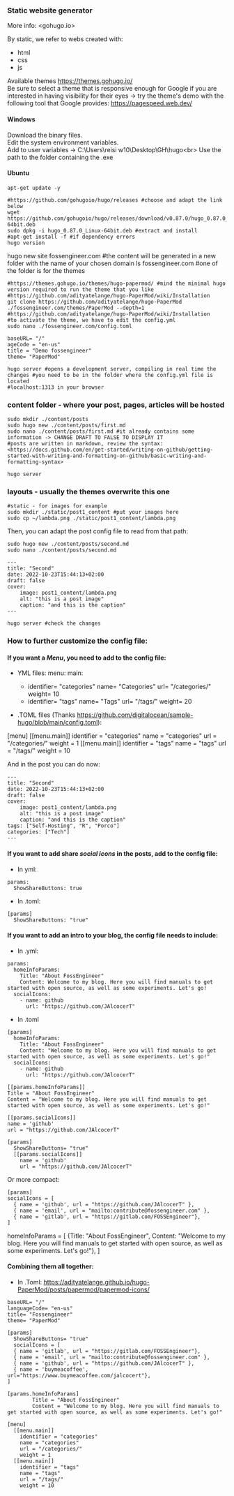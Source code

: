 ### Static website generator 

More info: <gohugo.io>

By static, we refer to webs created with:
* html
* css
* js

Available themes <https://themes.gohugo.io/> <br>
Be sure to select a theme that is responsive enough for Google if you are interested in having visibility for their eyes -> try the theme's demo with the following tool that Google provides: <https://pagespeed.web.dev/>

#### Windows
Download the binary files.<br>
Edit the system environment variables.<br>
Add to user variables -> C:\Users\reisi w10\Desktop\GH\hugo\<br>
Use the path to the folder containing the .exe


#### Ubuntu

```
apt-get update -y

#https://github.com/gohugoio/hugo/releases #choose and adapt the link below
wget https://github.com/gohugoio/hugo/releases/download/v0.87.0/hugo_0.87.0_Linux-64bit.deb
sudo dpkg -i hugo_0.87.0_Linux-64bit.deb #extract and install
#apt-get install -f #if dependency errors
hugo version 
```


hugo new site fossengineer.com #the content will be generated in a new folder with the name of your chosen domain
ls fossengineer.com #one of the folder is for the themes

```
#https://themes.gohugo.io/themes/hugo-papermod/ #mind the minimal hugo version required to run the theme that you like
#https://github.com/adityatelange/hugo-PaperMod/wiki/Installation
git clone https://github.com/adityatelange/hugo-PaperMod ./fossengineer.com/themes/PaperMod --depth=1
#https://github.com/adityatelange/hugo-PaperMod/wiki/Installation 
#to activate the theme, we have to edit the config.yml
sudo nano ./fossengineer.com/config.toml
```

```
baseURL= "/"
ageCode = "en-us"
title = "Demo fossengineer"
theme= "PaperMod"
```

```
hugo server #opens a development server, compiling in real time the changes #you need to be in the folder where the config.yml file is located
#localhost:1313 in your browser
```

### content folder - where your post, pages, articles will be hosted

```
sudo mkdir ./content/posts
sudo hugo new ./content/posts/first.md 
sudo nano ./content/posts/first.md #it already contains some information -> CHANGE DRAFT TO FALSE TO DISPLAY IT
#posts are written in markdown, review the syntax: <https://docs.github.com/en/get-started/writing-on-github/getting-started-with-writing-and-formatting-on-github/basic-writing-and-formatting-syntax>

hugo server
```

### layouts - usually the themes overwrite this one

```
#static - for images for example
sudo mkdir ./static/post1_content #put your images here
sudo cp ~/lambda.png ./static/post1_content/lambda.png
```

Then, you can adapt the post config file to read from that path:

```
sudo hugo new ./content/posts/second.md 
sudo nano ./content/posts/second.md 
```

```
---
title: "Second"
date: 2022-10-23T15:44:13+02:00
draft: false
cover:
    image: post1_content/lambda.png
    alt: "this is a post image"
    caption: "and this is the caption"
---
```

```
hugo server #check the changes
```

### How to further customize the config file:


#### If you want a *Menu*, you need to add to the config file:

- YML files:
menu:
  main:
    - identifier= "categories"
      name= "Categories"
      url= "/categories/"
      weight= 10
    - identifier= "tags"
      name= "Tags"
      url= "/tags/"
      weight= 20

- .TOML files (Thanks https://github.com/digitalocean/sample-hugo/blob/main/config.toml):

[menu]
  [[menu.main]]
    identifier = "categories"
    name = "categories"
    url = "/categories/"
    weight = 1
  [[menu.main]]
    identifier = "tags"
    name = "tags"
    url = "/tags/"
    weight = 10

And in the post you can do now:

```
---
title: "Second"
date: 2022-10-23T15:44:13+02:00
draft: false
cover:
    image: post1_content/lambda.png
    alt: "this is a post image"
    caption: "and this is the caption"
tags: ["Self-Hosting", "R", "Porco"]
categories: ["Tech"]
---
```

#### If you want to add share *social icons* in the posts, add to the config file:

- In yml:
```
params:
  ShowShareButtons: true
```


- In .toml:

```
[params]
  ShowShareButtons: "true"
```

#### If you want to add an intro to your blog, the config file needs to include:

- In .yml:

```
params:
  homeInfoParams:
    Title: "About FossEngineer"
    Content: Welcome to my blog. Here you will find manuals to get started with open source, as well as some experiments. Let's go!
  socialIcons:
    - name: github
      url: "https://github.com/JAlcocerT"
```

- In .toml

```
[params]
  homeInfoParams:
    Title: "About FossEngineer"
    Content: "Welcome to my blog. Here you will find manuals to get started with open source, as well as some experiments. Let's go!"
  socialIcons:
    - name: github
      url: "https://github.com/JAlcocerT"
``` 

```
[[params.homeInfoParams]]
Title = "About FossEngineer"
Content = "Welcome to my blog. Here you will find manuals to get started with open source, as well as some experiments. Let's go!"

[[params.socialIcons]]
name = 'github'
url = "https://github.com/JAlcocerT"
```


```
[params]
  ShowShareButtons= "true"
  [[params.socialIcons]]
    name = 'github'
    url = "https://github.com/JAlcocerT"
```



Or more compact:
```
[params]
socialIcons = [
  { name = 'github', url = "https://github.com/JAlcocerT" },
  { name = 'email', url = "mailto:contribute@fossengineer.com" },
  { name = 'gitlab', url = "https://gitlab.com/FOSSEngineer"},
]
```


  homeInfoParams = [
    {Title: "About FossEngineer", Content: "Welcome to my blog. Here you will find manuals to get started with open source, as well as some experiments. Let's go!"},
]

#### Combining them all together:

- In .Toml: <https://adityatelange.github.io/hugo-PaperMod/posts/papermod/papermod-icons/>

```
baseURL= "/"
languageCode= "en-us"
title= "Fossengineer"
theme= "PaperMod"

[params]
  ShowShareButtons= "true"
  socialIcons = [
  { name = 'gitlab', url = "https://gitlab.com/FOSSEngineer"},  
  { name = 'email', url = "mailto:contribute@fossengineer.com" },  
  { name = 'github', url = "https://github.com/JAlcocerT" },
  { name = 'buymeacoffee', url="https://www.buymeacoffee.com/jalcocert"},
]

[params.homeInfoParams]
        Title = "About FossEngineer"
        Content = "Welcome to my blog. Here you will find manuals to get started with open source, as well as some experiments. Let's go!"

[menu]
  [[menu.main]]
    identifier = "categories"
    name = "categories"
    url = "/categories/"
    weight = 1
  [[menu.main]]
    identifier = "tags"
    name = "tags"
    url = "/tags/"
    weight = 10

```
